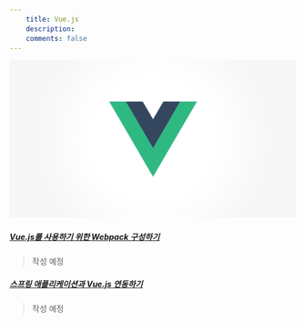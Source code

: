 ```yaml
---
    title: Vue.js
    description: 
    comments: false
---
```


![](/images/logo/vuejs.png)

##### [Vue.js를 사용하기 위한 Webpack 구성하기]()  
> 작성 예정

##### [스프링 애플리케이션과 Vue.js 연동하기]()  
> 작성 예정

